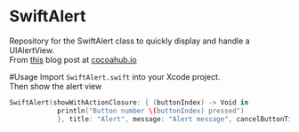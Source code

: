 # SwiftAlert
Repository for the SwiftAlert class to quickly display and handle a UIAlertView.
<br>
From [this](http://www.cocoahub.io/swift/uialertview-with-blocks-in-swift/) blog post at [cocoahub.io](www.cocoahub.io)

#Usage
Import <code>SwiftAlert.swift</code> into your Xcode project. <br>
Then show the alert view
```swift
SwiftAlert(showWithActionClosure: { (buttonIndex) -> Void in
			println("Button number \(buttonIndex) pressed") 
			}, title: "Alert", message: "Alert message", cancelButtonTitle: "Cancel",otherButtonTitle:"Ok")
```
